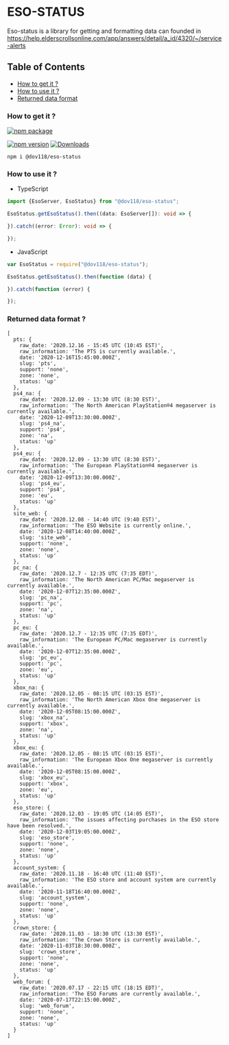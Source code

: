 # ESO-STATUS
Eso-status is a library for getting and formatting data can founded in https://help.elderscrollsonline.com/app/answers/detail/a_id/4320/~/service-alerts

## Table of Contents
- [How to get it ?](#how-to-get-it-)
- [How to use it ?](#how-to-use-it-)
- [Returned data format](#returned-data-format-)

### How to get it ?
[![npm package](https://nodeico.herokuapp.com/@dov118/eso-status.svg)](https://nodei.co/npm/@dov118/eso-status/)

[![npm version](https://img.shields.io/npm/v/@dov118/eso-status.svg)](https://www.npmjs.com/package/@dov118/eso-status)
[![Downloads](https://img.shields.io/npm/dm/@dov118/eso-status.svg)](https://www.npmjs.com/package/@dov118/eso-status)

```shell
npm i @dov118/eso-status
```

### How to use it ?
- TypeScript
```typescript
import {EsoServer, EsoStatus} from "@dov118/eso-status";

EsoStatus.getEsoStatus().then((data: EsoServer[]): void => {

}).catch((error: Error): void => {

});
```
- JavaScript
```javascript
var EsoStatus = require("@dov118/eso-status");

EsoStatus.getEsoStatus().then(function (data) {

}).catch(function (error) {

});
```

### Returned data format ?
```text
[
  pts: {
    raw_date: '2020.12.16 - 15:45 UTC (10:45 EST)',
    raw_information: 'The PTS is currently available.',
    date: '2020-12-16T15:45:00.000Z',
    slug: 'pts',
    support: 'none',
    zone: 'none',
    status: 'up'
  },
  ps4_na: {
    raw_date: '2020.12.09 - 13:30 UTC (8:30 EST)',
    raw_information: 'The North American PlayStation®4 megaserver is currently available.',
    date: '2020-12-09T13:30:00.000Z',
    slug: 'ps4_na',
    support: 'ps4',
    zone: 'na',
    status: 'up'
  },
  ps4_eu: {
    raw_date: '2020.12.09 - 13:30 UTC (8:30 EST)',
    raw_information: 'The European PlayStation®4 megaserver is currently available.',
    date: '2020-12-09T13:30:00.000Z',
    slug: 'ps4_eu',
    support: 'ps4',
    zone: 'eu',
    status: 'up'
  },
  site_web: {
    raw_date: '2020.12.08 - 14:40 UTC (9:40 EST)',
    raw_information: 'The ESO Website is currently online.',
    date: '2020-12-08T14:40:00.000Z',
    slug: 'site_web',
    support: 'none',
    zone: 'none',
    status: 'up'
  },
  pc_na: {
    raw_date: '2020.12.7 - 12:35 UTC (7:35 EDT)',
    raw_information: 'The North American PC/Mac megaserver is currently available.',
    date: '2020-12-07T12:35:00.000Z',
    slug: 'pc_na',
    support: 'pc',
    zone: 'na',
    status: 'up'
  },
  pc_eu: {
    raw_date: '2020.12.7 - 12:35 UTC (7:35 EDT)',
    raw_information: 'The European PC/Mac megaserver is currently available.',
    date: '2020-12-07T12:35:00.000Z',
    slug: 'pc_eu',
    support: 'pc',
    zone: 'eu',
    status: 'up'
  },
  xbox_na: {
    raw_date: '2020.12.05 - 08:15 UTC (03:15 EST)',
    raw_information: 'The North American Xbox One megaserver is currently available.',
    date: '2020-12-05T08:15:00.000Z',
    slug: 'xbox_na',
    support: 'xbox',
    zone: 'na',
    status: 'up'
  },
  xbox_eu: {
    raw_date: '2020.12.05 - 08:15 UTC (03:15 EST)',
    raw_information: 'The European Xbox One megaserver is currently available.',
    date: '2020-12-05T08:15:00.000Z',
    slug: 'xbox_eu',
    support: 'xbox',
    zone: 'eu',
    status: 'up'
  },
  eso_store: {
    raw_date: '2020.12.03 - 19:05 UTC (14:05 EST)',
    raw_information: 'The issues affecting purchases in the ESO store have been resolved.',
    date: '2020-12-03T19:05:00.000Z',
    slug: 'eso_store',
    support: 'none',
    zone: 'none',
    status: 'up'
  },
  account_system: {
    raw_date: '2020.11.18 - 16:40 UTC (11:40 EST)',
    raw_information: 'The ESO store and account system are currently available.',
    date: '2020-11-18T16:40:00.000Z',
    slug: 'account_system',
    support: 'none',
    zone: 'none',
    status: 'up'
  },
  crown_store: {
    raw_date: '2020.11.03 - 18:30 UTC (13:30 EST)',
    raw_information: 'The Crown Store is currently available.',
    date: '2020-11-03T18:30:00.000Z',
    slug: 'crown_store',
    support: 'none',
    zone: 'none',
    status: 'up'
  },
  web_forum: {
    raw_date: '2020.07.17 - 22:15 UTC (18:15 EDT)',
    raw_information: 'The ESO Forums are currently available.',
    date: '2020-07-17T22:15:00.000Z',
    slug: 'web_forum',
    support: 'none',
    zone: 'none',
    status: 'up'
  }
]
```
